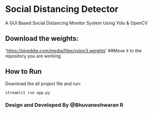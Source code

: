 # Social Distancing Detector
A GUI Based Social Distancing Monitor System Using Yolo &amp; OpenCV
## Download the weights:
 'https://pjreddie.com/media/files/yolov3.weights'
##Move it to the repository you are working
## How to Run
Download the all project file and run:

    streamlit run app.py

### Design and Developed By @Bhuvaneshwaran R

